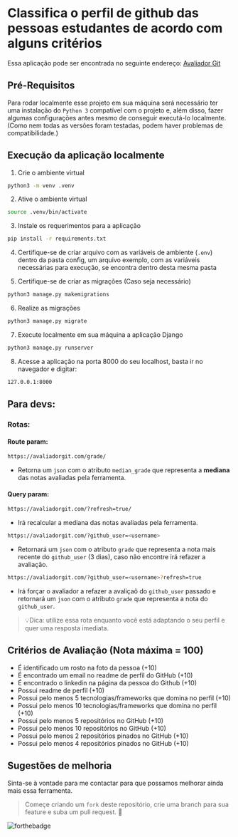 # Classifica o perfil de github das pessoas estudantes de acordo com alguns critérios

Essa aplicação pode ser encontrada no seguinte endereço: [Avaliador Git](https://avaliadorgit.com)

## Pré-Requisitos

Para rodar localmente esse projeto em sua máquina será necessário ter uma instalação do `Python 3` compatível com o projeto e, além disso, fazer algumas configurações antes mesmo de conseguir executá-lo localmente. (Como nem todas as versões foram testadas, podem haver problemas de compatibilidade.)


## Execução da aplicação localmente


1. Crie o ambiente virtual

```bash
python3 -m venv .venv
```

2. Ative o ambiente virtual

```bash
source .venv/bin/activate
```

3. Instale os requerimentos para a aplicação

```bash
pip install -r requirements.txt
```

4. Certifique-se de criar arquivo com as variáveis de ambiente (`.env`) dentro da pasta config, um arquivo exemplo, com as variáveis necessárias para execução, se encontra dentro desta mesma pasta

5. Certifique-se de criar as migrações (Caso seja necessário)

```bash
python3 manage.py makemigrations
```

6. Realize as migrações 

```bash
python3 manage.py migrate
```

7. Execute localmente em sua máquina a aplicação Django
```bash
python3 manage.py runserver
```

8. Acesse a aplicação na porta 8000 do seu localhost, basta ir no navegador e digitar:
```bash
127.0.0.1:8000
```

## Para devs:

### Rotas:

#### Route param:
```bash
https://avaliadorgit.com/grade/
```
- Retorna um `json` com o atributo `median_grade` que representa a **mediana** das notas avaliadas pela ferramenta.

#### Query param:
```bash
https://avaliadorgit.com/?refresh=true/
```
- Irá recalcular a mediana das notas avaliadas pela ferramenta.

```bash
https://avaliadorgit.com/?github_user=<username>
```
- Retornará um `json` com o atributo `grade` que representa a nota mais recente do `github_user` (3 dias), caso não encontre irá refazer a avaliação.

```bash
https://avaliadorgit.com/?github_user=<username>?refresh=true
```
- Irá forçar o avaliador a refazer a avaliçaõ do `github_user` passado e retornará um `json` com o atributo `grade` que representa a nota do `github_user`.

> 💡Dica: utilize essa rota enquanto você está adaptando o seu perfil e quer uma resposta imediata.
  
## Critérios de Avaliação (Nota máxima = 100)

- É identificado um rosto na foto da pessoa (+10)
- É encontrado um email no readme de perfil do GitHub (+10)
- É encontrado o linkedin na página da pessoa do Github (+10)
- Possui readme de perfil (+10)
- Possui pelo menos 5 tecnologias/frameworks que domina no perfil (+10)
- Possui pelo menos 10 tecnologias/frameworks que domina no perfil (+10)
- Possui pelo menos 5 repositórios no GitHub (+10)
- Possui pelo menos 10 repositórios no GitHub (+10)
- Possui pelo menos 2 repositórios pinados no GitHub (+10)
- Possui pelo menos 4 repositórios pinados no GitHub (+10)


## Sugestões de melhoria

Sinta-se à vontade para me contactar para que possamos melhorar ainda mais essa ferramenta.

> Começe criando um `fork` deste repositório, crie uma branch para sua feature e suba um pull request. 💚


![forthebadge](https://forthebadge.com/images/badges/made-with-python.svg)